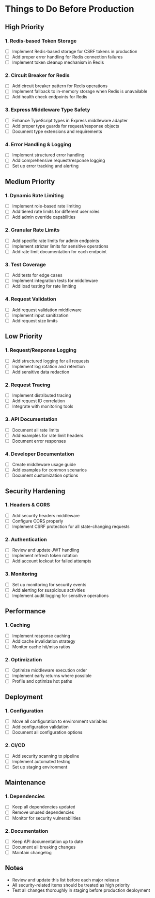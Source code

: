 # Things to Do Before Production

## High Priority

### 1. Redis-based Token Storage
- [ ] Implement Redis-based storage for CSRF tokens in production
- [ ] Add proper error handling for Redis connection failures
- [ ] Implement token cleanup mechanism in Redis

### 2. Circuit Breaker for Redis
- [ ] Add circuit breaker pattern for Redis operations
- [ ] Implement fallback to in-memory storage when Redis is unavailable
- [ ] Add health check endpoints for Redis

### 3. Express Middleware Type Safety
- [ ] Enhance TypeScript types in Express middleware adapter
- [ ] Add proper type guards for request/response objects
- [ ] Document type extensions and requirements

### 4. Error Handling & Logging
- [ ] Implement structured error handling
- [ ] Add comprehensive request/response logging
- [ ] Set up error tracking and alerting

## Medium Priority

### 1. Dynamic Rate Limiting
- [ ] Implement role-based rate limiting
- [ ] Add tiered rate limits for different user roles
- [ ] Add admin override capabilities

### 2. Granular Rate Limits
- [ ] Add specific rate limits for admin endpoints
- [ ] Implement stricter limits for sensitive operations
- [ ] Add rate limit documentation for each endpoint

### 3. Test Coverage
- [ ] Add tests for edge cases
- [ ] Implement integration tests for middleware
- [ ] Add load testing for rate limiting

### 4. Request Validation
- [ ] Add request validation middleware
- [ ] Implement input sanitization
- [ ] Add request size limits

## Low Priority

### 1. Request/Response Logging
- [ ] Add structured logging for all requests
- [ ] Implement log rotation and retention
- [ ] Add sensitive data redaction

### 2. Request Tracing
- [ ] Implement distributed tracing
- [ ] Add request ID correlation
- [ ] Integrate with monitoring tools

### 3. API Documentation
- [ ] Document all rate limits
- [ ] Add examples for rate limit headers
- [ ] Document error responses

### 4. Developer Documentation
- [ ] Create middleware usage guide
- [ ] Add examples for common scenarios
- [ ] Document customization options

## Security Hardening

### 1. Headers & CORS
- [ ] Add security headers middleware
- [ ] Configure CORS properly
- [ ] Implement CSRF protection for all state-changing requests

### 2. Authentication
- [ ] Review and update JWT handling
- [ ] Implement refresh token rotation
- [ ] Add account lockout for failed attempts

### 3. Monitoring
- [ ] Set up monitoring for security events
- [ ] Add alerting for suspicious activities
- [ ] Implement audit logging for sensitive operations

## Performance

### 1. Caching
- [ ] Implement response caching
- [ ] Add cache invalidation strategy
- [ ] Monitor cache hit/miss ratios

### 2. Optimization
- [ ] Optimize middleware execution order
- [ ] Implement early returns where possible
- [ ] Profile and optimize hot paths

## Deployment

### 1. Configuration
- [ ] Move all configuration to environment variables
- [ ] Add configuration validation
- [ ] Document all configuration options

### 2. CI/CD
- [ ] Add security scanning to pipeline
- [ ] Implement automated testing
- [ ] Set up staging environment

## Maintenance

### 1. Dependencies
- [ ] Keep all dependencies updated
- [ ] Remove unused dependencies
- [ ] Monitor for security vulnerabilities

### 2. Documentation
- [ ] Keep API documentation up to date
- [ ] Document all breaking changes
- [ ] Maintain changelog

## Notes
- Review and update this list before each major release
- All security-related items should be treated as high priority
- Test all changes thoroughly in staging before production deployment

